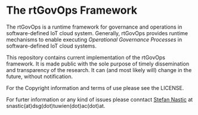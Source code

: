 The rtGovOps Framework 
======
The rtGovOps is a runtime framework for governance and operations in software-defined IoT cloud system. Generally, rtGovOps provides runtime mechanisms to enable executing *Operational Governance Processes* in software-defined IoT cloud systems. 

This repository contains current implementation of the rtGovOps framework. It is made public with the sole purpose of timely dissemination and transparency of the research. It can (and most likely will) change in the future, without notification.

For the Copyright information and terms of use please see the LICENSE.

For furter information or any kind of issues please conntact [Stefan Nastic][1] at snastic(at)dsg(dot)tuwien(dot)ac(dot)at.



  [1]:http://dsg.tuwien.ac.at/staff/snastic/
